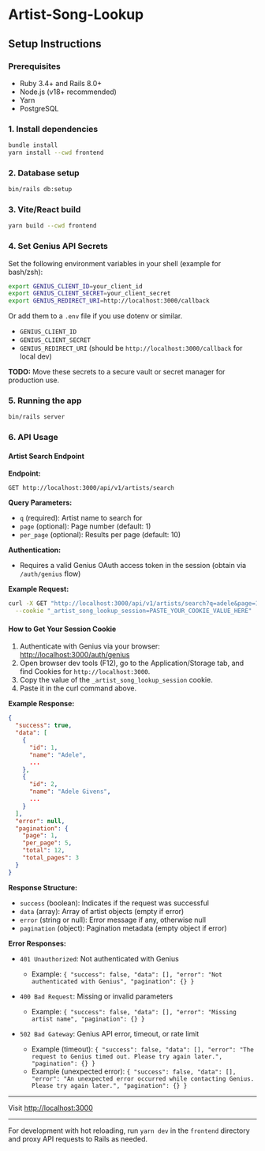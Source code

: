 # Artist-Song-Lookup

## Setup Instructions

### Prerequisites

- Ruby 3.4+ and Rails 8.0+
- Node.js (v18+ recommended)
- Yarn
- PostgreSQL

### 1. Install dependencies

```bash
bundle install
yarn install --cwd frontend
```

### 2. Database setup

```bash
bin/rails db:setup
```

### 3. Vite/React build

```bash
yarn build --cwd frontend
```

### 4. Set Genius API Secrets

Set the following environment variables in your shell (example for bash/zsh):

```bash
export GENIUS_CLIENT_ID=your_client_id
export GENIUS_CLIENT_SECRET=your_client_secret
export GENIUS_REDIRECT_URI=http://localhost:3000/callback
```

Or add them to a `.env` file if you use dotenv or similar.

- `GENIUS_CLIENT_ID`
- `GENIUS_CLIENT_SECRET`
- `GENIUS_REDIRECT_URI` (should be `http://localhost:3000/callback` for local dev)

**TODO:** Move these secrets to a secure vault or secret manager for production use.

### 5. Running the app

```bash
bin/rails server
```

### 6. API Usage

#### Artist Search Endpoint

**Endpoint:**

```
GET http://localhost:3000/api/v1/artists/search
```

**Query Parameters:**

- `q` (required): Artist name to search for
- `page` (optional): Page number (default: 1)
- `per_page` (optional): Results per page (default: 10)

**Authentication:**

- Requires a valid Genius OAuth access token in the session (obtain via `/auth/genius` flow)

**Example Request:**

```bash
curl -X GET "http://localhost:3000/api/v1/artists/search?q=adele&page=1&per_page=5" \
  --cookie "_artist_song_lookup_session=PASTE_YOUR_COOKIE_VALUE_HERE"
```

#### How to Get Your Session Cookie

1. Authenticate with Genius via your browser: [http://localhost:3000/auth/genius](http://localhost:3000/auth/genius)
2. Open browser dev tools (F12), go to the Application/Storage tab, and find Cookies for `http://localhost:3000`.
3. Copy the value of the `_artist_song_lookup_session` cookie.
4. Paste it in the curl command above.

**Example Response:**


```json
{
  "success": true,
  "data": [
    {
      "id": 1,
      "name": "Adele",
      ...
    },
    {
      "id": 2,
      "name": "Adele Givens",
      ...
    }
  ],
  "error": null,
  "pagination": {
    "page": 1,
    "per_page": 5,
    "total": 12,
    "total_pages": 3
  }
}
```


**Response Structure:**

- `success` (boolean): Indicates if the request was successful
- `data` (array): Array of artist objects (empty if error)
- `error` (string or null): Error message if any, otherwise null
- `pagination` (object): Pagination metadata (empty object if error)

**Error Responses:**

- `401 Unauthorized`: Not authenticated with Genius
  - Example: `{ "success": false, "data": [], "error": "Not authenticated with Genius", "pagination": {} }`
- `400 Bad Request`: Missing or invalid parameters
  - Example: `{ "success": false, "data": [], "error": "Missing artist name", "pagination": {} }`

- `502 Bad Gateway`: Genius API error, timeout, or rate limit
  - Example (timeout): `{ "success": false, "data": [], "error": "The request to Genius timed out. Please try again later.", "pagination": {} }`
  - Example (unexpected error): `{ "success": false, "data": [], "error": "An unexpected error occurred while contacting Genius. Please try again later.", "pagination": {} }`

---

Visit [http://localhost:3000](http://localhost:3000)

---

For development with hot reloading, run `yarn dev` in the `frontend` directory and proxy API requests to Rails as needed.

